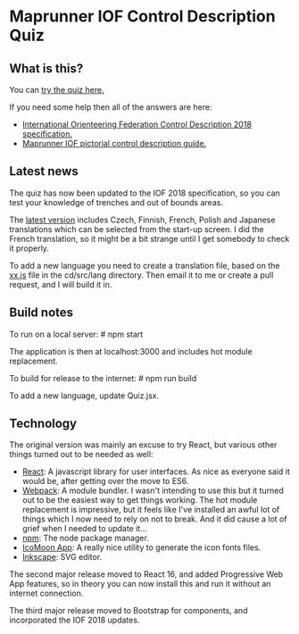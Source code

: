 # Maprunner IOF Control Description Quiz

## What is this?

You can [try the quiz here.](http://www.maprunner.co.uk/cd)

If you need some help then all of the answers are here:

* [International Orienteering Federation Control Description 2018 specification.](http://orienteering.org/wp-content/uploads/2010/12/control-description-a4-pages_copy.pdf)
* [Maprunner IOF pictorial control description guide.](https://www.maprunner.co.uk/iof-control-descriptions)

## Latest news
The quiz has now been updated to the IOF 2018 specification, so you can test your knowledge of trenches and out of bounds areas.

The [latest version](http://www.maprunner.co.uk/cd) includes Czech, Finnish, French, Polish and Japanese translations which can be selected from the start-up screen. I did the French translation, so it might be a bit strange until I get somebody to check it properly.

To add a new language you need to create a translation file, based on the [xx.js](https://github.com/Maprunner/cd/blob/master/app/lang/xx.js) file in the cd/src/lang directory. Then email it to me or create a pull request, and I will build it in.

## Build notes

To run on a local server: # npm start

The application is then at localhost:3000 and includes hot module replacement.

To build for release to the internet: # npm run build

To add a new language, update Quiz.jsx.

## Technology
The original version was mainly an excuse to try React, but various other things turned out to be needed as well:

* [React](https://facebook.github.io/react/index.html): A javascript library for user interfaces. As nice as
everyone said it would be, after getting over the move to ES6.
* [Webpack](https://webpack.github.io/): A module bundler. I wasn't intending to use this but it
turned out to be the easiest way to get things working. The hot module replacement is impressive, but it feels like I've installed
an awful lot of things which I now need to rely on not to break. And it did cause a lot of grief when I needed to update it...
* [npm](https://www.npmjs.com/): The node package manager.
* [IcoMoon App](https://icomoon.io/app/#/select): A really nice utility to generate the icon fonts files.
* [Inkscape](https://inkscape.org/en/): SVG editor.

The second major release moved to React 16, and added Progressive Web App features, so in theory you can now install this and run it without an internet connection.

The third major release moved to Bootstrap for components, and incorporated the IOF 2018 updates.
